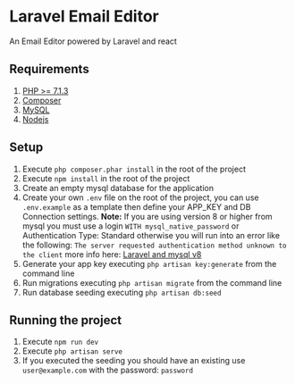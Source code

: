 # Laravel Email Editor

An Email Editor powered by Laravel and react

## Requirements

1. [PHP >= 7.1.3](https://www.php.net/)
2. [Composer](https://getcomposer.org/)
3. [MySQL](https://www.mysql.com/)
4. [Nodejs](https://nodejs.org/en/)

## Setup

1. Execute `php composer.phar install` in the root of the project
2. Execute `npm install` in the root of the project
3. Create an empty mysql database for the application
4. Create your own `.env` file on the root of the project, you can use `.env.example` as a template then define your APP_KEY and DB Connection settings. **Note:** If you are using version 8 or higher from mysql you must use a login `WITH mysql_native_password` or Authentication Type: Standard otherwise you will run into an error like the following: `The server requested authentication method unknown to the client` more info here: [Laravel and mysql v8](https://ma.ttias.be/mysql-8-laravel-the-server-requested-authentication-method-unknown-to-the-client/)
5. Generate your app key executing `php artisan key:generate` from the command line
6. Run migrations executing `php artisan migrate` from the command line
7. Run database seeding executing `php artisan db:seed`

## Running the project

1. Execute `npm run dev`
2. Execute `php artisan serve`
3. If you executed the seeding you should have an existing use `user@example.com` with the password: `password`
